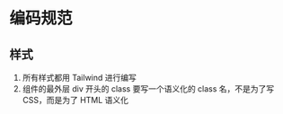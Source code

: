 # 编码规范

## 样式

1. 所有样式都用 Tailwind 进行编写
2. 组件的最外层 div 开头的 class 要写一个语义化的 class 名，不是为了写 CSS，而是为了 HTML 语义化
